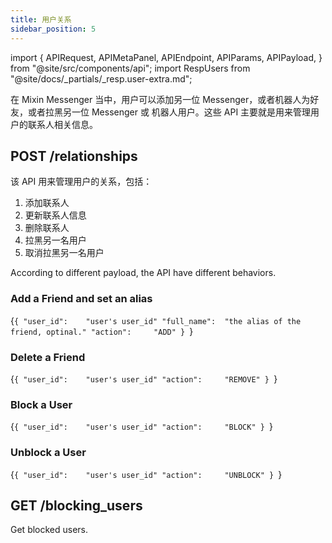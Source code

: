 ```yaml
---
title: 用户关系
sidebar_position: 5
---
```


import {
  APIRequest,
  APIMetaPanel,
  APIEndpoint,
  APIParams,
  APIPayload,
} from "@site/src/components/api";
import RespUsers from "@site/docs/_partials/_resp.user-extra.md";

<!-- @TODO refactor this doc -->

在 Mixin Messenger 当中，用户可以添加另一位 Messenger，或者机器人为好友，或者拉黑另一位 Messenger 或 机器人用户。这些 API 主要就是用来管理用户的联系人相关信息。

## POST /relationships

该 API 用来管理用户的关系，包括：

1. 添加联系人
2. 更新联系人信息
3. 删除联系人
4. 拉黑另一名用户
5. 取消拉黑另一名用户

<APIEndpoint url="/relationships" />

<APIMetaPanel scope="Authorized" scopeNote="" />

According to different payload, the API have different behaviors.

### Add a Friend and set an alias

<APIPayload>{`{
  "user_id":    "user's user_id"
  "full_name":  "the alias of the friend, optinal."
  "action":     "ADD"
}
`}</APIPayload>

### Delete a Friend

<APIPayload>{`{
  "user_id":    "user's user_id"
  "action":     "REMOVE"
}
`}</APIPayload>

### Block a User

<APIPayload>{`{
  "user_id":    "user's user_id"
  "action":     "BLOCK"
}
`}</APIPayload>

### Unblock a User

<APIPayload>{`{
  "user_id":    "user's user_id"
  "action":     "UNBLOCK"
}
`}</APIPayload>

<APIRequest
  title="Manage Relationships"
  method="POST"
  url="/relationships --data REQUEST_BODY"
/>

<RespUsers />

## GET /blocking_users

Get blocked users.

<APIEndpoint url="/blocking_users" />

<APIMetaPanel scope="CONTACTS:READ" scopeNote="" />

<APIRequest title="Read Blocking Users" url="/blocking_users" />

<RespUsers />
